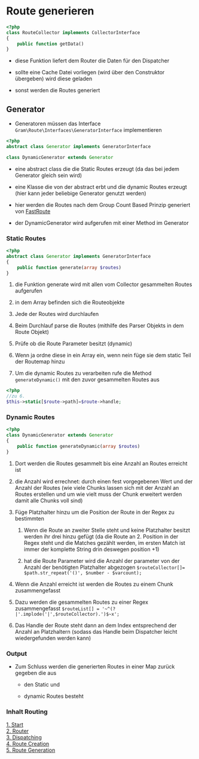# Route generieren 
````php
<?php
class RouteCollector implements CollectorInterface
{
	public function getData()
}
````
- diese Funktion liefert dem Router die Daten für den Dispatcher

- sollte eine Cache Datei vorliegen (wird über den Construktor übergeben) wird diese geladen

- sonst werden die Routes generiert

## Generator
- Generatoren müssen das Interface ``Gram\Route\Interfaces\GeneratorInterface`` implementieren

````php
<?php
abstract class Generator implements GeneratorInterface

class DynamicGenerator extends Generator
````
- eine abstract class die die Static Routes erzeugt (da das bei jedem Generator gleich sein wird)

- eine Klasse die von der abstract erbt und die dynamic Routes erzeugt (hier kann jeder beliebige Generator genutzt werden)

- hier werden die Routes nach dem Group Count Based Prinzip generiert von [FastRoute](http://nikic.github.io/2014/02/18/Fast-request-routing-using-regular-expressions.html)

- der DynamicGenerator wird aufgerufen mit einer Method im Generator

### Static Routes
````php
<?php
abstract class Generator implements GeneratorInterface
{
	public function generate(array $routes)
}
````
1. die Funktion generate wird mit allen vom Collector gesammelten Routes aufgerufen

2. in dem Array befinden sich die Routeobjekte

3. Jede der Routes wird durchlaufen

4. Beim Durchlauf parse die Routes (mithilfe des Parser Objekts in dem Route Objekt)

5. Prüfe ob die Route Parameter besitzt (dynamic)

6. Wenn ja ordne diese in ein Array ein, wenn nein füge sie dem static Teil der Routemap hinzu

7. Um die dynamic Routes zu verarbeiten rufe die Method ``generateDynamic()`` mit den zuvor gesammelten Routes aus

````php
<?php
//zu 6.
$this->static[$route->path]=$route->handle;
````

### Dynamic Routes

````php
<?php
class DynamicGenerator extends Generator
{
	public function generateDynamic(array $routes)	
}
````

1. Dort werden die Routes gesammelt bis eine Anzahl an Routes erreicht ist

2. die Anzahl wird errechnet: durch einen fest vorgegebenen Wert und der Anzahl der Routes (wie viele Chunks lassen sich mit der Anzahl an Routes erstellen und um wie vielt muss der Chunk erweitert werden damit alle Chunks voll sind)

3. Füge Platzhalter hinzu um die Position der Route in der Regex zu bestimmten
	
	1. Wenn die Route an zweiter Stelle steht und keine Platzhalter besitzt werden ihr drei hinzu gefügt (da die Route an 2. Position in der Regex steht und die Matches gezählt werden, im ersten Match ist immer der komplette String drin deswegen position +1)
	
	2. hat die Route Parameter wird die Anzahl der parameter von der Anzahl der benötigten Platzhalter abgezogen ``$routeCollector[]= $path.str_repeat('()', $number - $varcount);``

4. Wenn die Anzahl erreicht ist werden die Routes zu einem Chunk zusammengefasst

5. Dazu werden die gesammelten Routes zu einer Regex zusammengefasst ``$routeList[] = '~^(?|'.implode('|',$routeCollector).')$~x';``

6. Das Handle der Route steht dann an dem Index entsprechend der Anzahl an Platzhaltern (sodass das Handle beim Dispatcher leicht wiedergefunden werden kann)

### Output
- Zum Schluss werden die generierten Routes in einer Map zurück gegeben die aus
	
	- den Static und
	
	- dynamic Routes besteht

### Inhalt Routing
[1. Start](index.md) <br>
[2. Router](router.md) <br>
[3. Dispatching](dispatching.md) <br>
[4. Route Creation](routeCreation.md) <br>
[5. Route Generation](routegeneration.md)